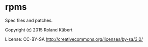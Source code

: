 # rpms
Spec files and patches.

Copyright (c) 2015 Roland Kübert

License: CC-BY-SA
http://creativecommons.org/licenses/by-sa/3.0/
